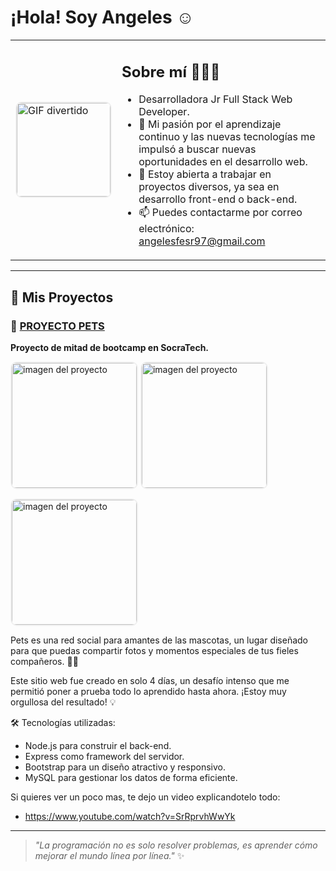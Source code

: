 #  ¡Hola! Soy Angeles ☺️

<table>
  <tr>
    <td>
      <img src="https://media.giphy.com/media/1yjpuTqR2LEGRyznsg/giphy.gif" 
           alt="GIF divertido" 
           width="150" 
           style="border: 2px solid #f0f0f0; border-radius: 10px;"/>
    </td>
    <td>
      <h2>Sobre mí 👩🏼‍💻</h2>
      <ul>
        <li>Desarrolladora Jr Full Stack Web Developer.</li>
        <li>🌱 Mi pasión por el aprendizaje continuo y las nuevas tecnologías me impulsó a buscar nuevas oportunidades en el desarrollo web.</li>
        <li>💼 Estoy abierta a trabajar en proyectos diversos, ya sea en desarrollo front-end o back-end.</li>
        <li>📫 Puedes contactarme por correo electrónico: <a href="mailto:angelesfesr97@gmail.com">angelesfesr97@gmail.com</a></li>
      </ul>
    </td>
  </tr>
</table>


---

## 💫 Mis Proyectos


### 🐶 [PROYECTO PETS](https://github.com/AngelesFernandez1/Proyecto-Pets)
**Proyecto de mitad de bootcamp en SocraTech.**

<img src="https://github.com/user-attachments/assets/339c5a71-672f-4e00-9c5a-7a5c1976598a"
       alt="imagen del proyecto" 
       width="200" 
       style="border: 2px solid #f0f0f0; border-radius: 10px;"/>
  <img src="https://github.com/user-attachments/assets/28dea1fc-2550-40ed-967f-238ac53eb2a3"
       alt="imagen del proyecto" 
       width="200" 
       style="border: 2px solid #f0f0f0; border-radius: 10px;"/>
       
  <img src="https://github.com/user-attachments/assets/cb103edb-ec07-4a06-86a2-3f9bbda77862"
       alt="imagen del proyecto" 
       width="200" 
       style="border: 2px solid #f0f0f0; border-radius: 10px;"/>

Pets es una red social para amantes de las mascotas, un lugar diseñado para que puedas compartir fotos y momentos especiales de tus fieles compañeros. 🐶🐱

Este sitio web fue creado en solo 4 días, un desafío intenso que me permitió poner a prueba todo lo aprendido hasta ahora. ¡Estoy muy orgullosa del resultado! 💡

🛠️ Tecnologías utilizadas:
- Node.js para construir el back-end.
- Express como framework del servidor.
- Bootstrap para un diseño atractivo y responsivo.
- MySQL para gestionar los datos de forma eficiente.

Si quieres ver un poco mas, te dejo un video explicandotelo todo:
- https://www.youtube.com/watch?v=SrRprvhWwYk



---

> _"La programación no es solo resolver problemas, es aprender cómo mejorar el mundo línea por línea."_ ✨
